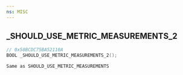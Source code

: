 ```yaml
---
ns: MISC
---
```

## _SHOULD_USE_METRIC_MEASUREMENTS_2

```c
// 0x58BCDC75BA52110A
BOOL _SHOULD_USE_METRIC_MEASUREMENTS_2();
```

```
Same as SHOULD_USE_METRIC_MEASUREMENTS
```

